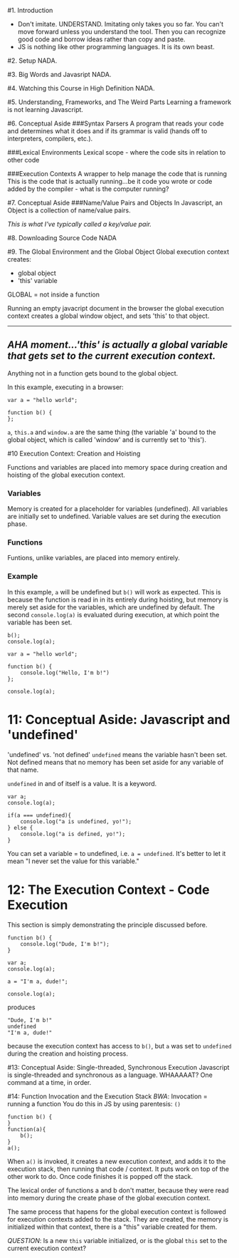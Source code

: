 #1. Introduction

- Don't imitate. UNDERSTAND. Imitating only takes you so far. You can't move forward unless you understand the tool. Then you can recognize good code and borrow ideas rather than copy and paste.
- JS is nothing like other programming languages. It is its own beast.

#2. Setup
NADA.

#3. Big Words and Javasript
NADA.

#4. Watching this Course in High Definition
NADA.

#5. Understanding, Frameworks, and The Weird Parts
Learning a framework is not learning Javascript.

#6. Conceptual Aside
###Syntax Parsers
A program that reads your code and determines what it does and if its grammar is valid (hands off to interpreters, compilers, etc.).

###Lexical Environments
Lexical scope - where the code sits in relation to other code

###Execution Contexts
A wrapper to help manage the code that is running
This is the code that is actually running...be it code you wrote or code added by the compiler - what is the computer running?

#7. Conceptual Aside
###Name/Value Pairs and Objects
In Javascript, an Object is a collection of name/value pairs.

*This is what I've typically called a key/value pair.*

#8. Downloading Source Code
NADA

#9. The Global Environment and the Global Object
Global execution context creates:
- global object
- 'this' variable

GLOBAL = not inside a function

Running an empty javacript document in the browser the global execution context creates a global window object, and sets 'this' to that object.

---
*AHA moment...'this' is actually a global variable that gets set to the current execution context.*
---

Anything not in a function gets bound to the global object.

In this example, executing in a browser:

	var a = "hello world";

	function b() {
	};

 `a`, `this.a` and `window.a` are the same thing (the variable 'a' bound to the global object, which is called 'window' and is currently set to 'this').

#10 Execution Context: Creation and Hoisting

Functions and variables are placed into memory space during creation and hoisting of the global execution context. 
### Variables
Memory is created for a placeholder for variables (undefined). All variables are initially set to undefined. Variable values are set during the execution phase.
### Functions
Funtions, unlike variables, are placed into memory entirely.

### Example
In this example, `a` will be undefined but `b()` will work as expected. This is because the function is read in in its entirely during hoisting, but memory is merely set aside for the variables, which are undefined by default. The second `console.log(a)` is evaluated during execution, at which point the variable has been set.

    b();
    console.log(a);
    
    var a = "hello world";
    
    function b() {
        console.log("Hello, I'm b!")
    };
    
    console.log(a);

# 11: Conceptual Aside: Javascript and 'undefined'
'undefined' vs. 'not defined'
`undefined` means the variable hasn't been set. Not defined means that no memory has been set aside for any variable of that name.

`undefined` in and of itself is a value. It is a keyword.

    var a;
    console.log(a);
    
    if(a === undefined){
        console.log("a is undefined, yo!");
    } else {
        console.log("a is defined, yo!");
    }

You can set a variable = to undefined, i.e. `a = undefined`. It's better to let it mean "I never set the value for this variable."

# 12: The Execution Context - Code Execution

This section is simply demonstrating the principle discussed before.

    function b() {
        console.log("Dude, I'm b!");
    }
    
    var a;
    console.log(a);
    
    a = "I'm a, dude!";
    
    console.log(a);

produces

    "Dude, I'm b!"
    undefined
    "I'm a, dude!"

because the execution context has access to `b()`, but `a` was set to `undefined` during the creation and hoisting process.

#13: Conceptual Aside: Single-threaded, Synchronous Execution
Javascript is single-threaded and synchronous as a language. WHAAAAAT?
One command at a time, in order.

#14: Function Invocation and the Execution Stack
_BWA_: Invocation = running a function
You do this in JS by using parentesis: `()`

    function b() {
    }
    function(a){
        b();
    }
    a();

When `a()` is invoked, it creates a new execution context, and adds it to the execution stack, then running that code / context. It puts work on top of the other work to do. Once code finishes it is popped off the stack.

The lexical order of functions a and b don't matter, because they were read into memory during the create phase of the global execution context.

The same process that hapens for the global execution context is followed for execution contexts added to the stack. They are created, the memory is initialized within that context, there is a "this" variable created for them.

_*QUESTION*_: Is a new `this` variable initialized, or is the global `this` set to the current execution context?
